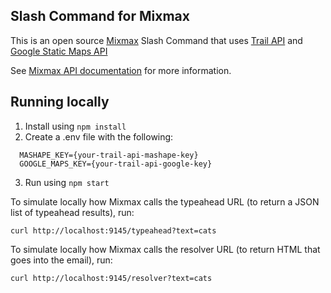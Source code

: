##  Slash Command for Mixmax

This is an open source <a href='https://mixmax.com'>Mixmax</a> Slash Command that uses <a href='https://market.mashape.com/trailapi/trailapi'>Trail API</a> and <a href='https://developers.google.com/maps/documentation/static-maps/'>Google Static Maps API</a>

See <a href='http://developer.mixmax.com/docs/overview-slash-commands#tutorial-building-mygiphy'>Mixmax API documentation</a> for more information.


## Running locally

1. Install using `npm install`
2. Create a .env file with the following:

```
  MASHAPE_KEY={your-trail-api-mashape-key}
  GOOGLE_MAPS_KEY={your-trail-api-google-key}
```

3. Run using `npm start`

To simulate locally how Mixmax calls the typeahead URL (to return a JSON list of typeahead results), run:

```
curl http://localhost:9145/typeahead?text=cats
```

To simulate locally how Mixmax calls the resolver URL (to return HTML that goes into the email), run:

```
curl http://localhost:9145/resolver?text=cats
```
